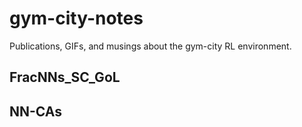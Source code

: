 # gym-city-notes
Publications, GIFs, and musings about the gym-city RL environment.

## FracNNs_SC_GoL

## NN-CAs
